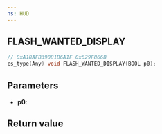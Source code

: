 ```yaml
---
ns: HUD
---
```

## FLASH_WANTED_DISPLAY

```c
// 0xA18AFB39081B6A1F 0x629F866B
cs_type(Any) void FLASH_WANTED_DISPLAY(BOOL p0);
```

## Parameters
* **p0**: 

## Return value
